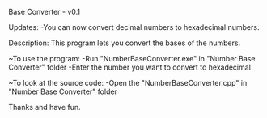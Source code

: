 Base Converter - v0.1


Updates:
-You can now convert decimal numbers to hexadecimal numbers.


Description:
This program lets you convert the bases of the numbers.

~To use the program:
	-Run "NumberBaseConverter.exe" in "Number Base Converter" folder
	-Enter the number you want to convert to hexadecimal

~To look at the source code:
	-Open the "NumberBaseConverter.cpp" in "Number Base Converter" folder


Thanks and have fun.
